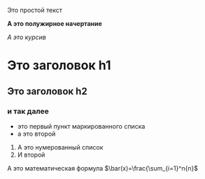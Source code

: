 Это простой текст 

**А это полужирное начертание**

*А это курсив* 

# Это заголовок h1

## Это заголовок h2

### и так далее

- это первый пункт маркированного списка
- а это второй

1. А это нумерованный список
2. И второй

А это математическая формула $\bar(x)=\frac{\sum_{i=1}^n{n}$
